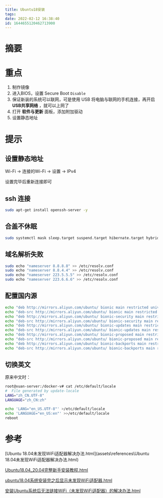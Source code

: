 ```yaml
---
title: Ubuntu18安装
tags: 
date: 2022-02-12 16:38:40
id: 1644655120462713900
---
```

# 摘要



# 重点

1. 制作镜像
2. 进入BIOS，设置 Secure Boot `Disable` 
3.    保证新装的系统可以联网，可是使用 USB 将电脑与联网的手机连接，再开启 **USB共享网络** ，就可以上网了
4. 打开 **软件与更新** 面板，添加附加驱动
5. 设置静态地址

# 提示

## 设置静态地址

Wi-Fi → 连接的Wi-Fi → 设置 → IPv4

设置完毕后重新连接即可

## ssh 连接

```sh
sudo apt-get install openssh-server -y
```



## 合盖不休眠

```sh
sudo systemctl mask sleep.target suspend.target hibernate.target hybrid-sleep.target
```

## 域名解析失败

```sh
sudo echo "nameserver 8.8.8.8" >> /etc/resolv.conf
sudo echo "nameserver 8.8.4.4" >> /etc/resolv.conf
sudo echo "nameserver 223.5.5.5" >> /etc/resolv.conf
sudo echo "nameserver 223.6.6.6" >> /etc/resolv.conf
```

## 配置国内源

```sh
echo "deb http://mirrors.aliyun.com/ubuntu/ bionic main restricted universe multiverse" >> /etc/apt/sources.list
echo "deb-src http://mirrors.aliyun.com/ubuntu/ bionic main restricted universe multiverse" >> /etc/apt/sources.list
echo "deb http://mirrors.aliyun.com/ubuntu/ bionic-security main restricted universe multiverse" >> /etc/apt/sources.list
echo "deb-src http://mirrors.aliyun.com/ubuntu/ bionic-security main restricted universe multiverse" >> /etc/apt/sources.list
echo "deb http://mirrors.aliyun.com/ubuntu/ bionic-updates main restricted universe multiverse" >> /etc/apt/sources.list
echo "deb-src http://mirrors.aliyun.com/ubuntu/ bionic-updates main restricted universe multiverse" >> /etc/apt/sources.list
echo "deb http://mirrors.aliyun.com/ubuntu/ bionic-proposed main restricted universe multiverse" >> /etc/apt/sources.list
echo "deb-src http://mirrors.aliyun.com/ubuntu/ bionic-proposed main restricted universe multiverse" >> /etc/apt/sources.list
echo "deb http://mirrors.aliyun.com/ubuntu/ bionic-backports main restricted universe multiverse" >> /etc/apt/sources.list
echo "deb-src http://mirrors.aliyun.com/ubuntu/ bionic-backports main restricted universe multiverse" >> /etc/apt/sources.list
```

## 切换英文

原来中文时：

```sh
root@xuan-server:/docker-v# cat /etc/default/locale
#  File generated by update-locale
LANG="zh_CN.UTF-8"
LANGUAGE="zh_CN:zh"

```



```sh
echo 'LANG="en_US.UTF-8"' >/etc/default/locale
echo 'LANGUAGE="en_US:en"' >>/etc/default/locale
reboot 
```



# 参考

 [Ubuntu 18.04未发现WiFi适配器解决办法.html](assets\references\Ubuntu 18.04未发现WiFi适配器解决办法.html) 

 [Ubuntu18.04_20.04完整新手安装教程.html](assets\references\Ubuntu18.04_20.04完整新手安装教程.html) 

 [ubuntu18.04系统安装完之后显示未发现WiFi适配器.html](assets\references\ubuntu18.04系统安装完之后显示未发现WiFi适配器.html) 

 [安装Ubuntu系统后无法链接WiFi（未发现WiFi适配器）的解决办法.html](assets\references\安装Ubuntu系统后无法链接WiFi（未发现WiFi适配器）的解决办法.html) 



